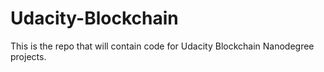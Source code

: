 # Udacity-Blockchain
This is the repo that will contain code for Udacity Blockchain Nanodegree projects.
